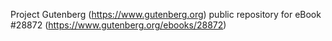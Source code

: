 Project Gutenberg (https://www.gutenberg.org) public repository for eBook #28872 (https://www.gutenberg.org/ebooks/28872)
